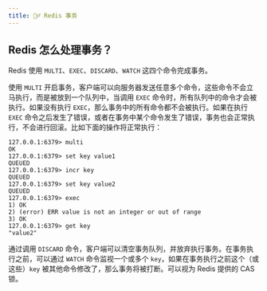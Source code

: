 ```yaml
---
title: 💁‍♂️ Redis 事务
---
```


## Redis 怎么处理事务？

Redis 使用 `MULTI`、`EXEC`、`DISCARD`、`WATCH` 这四个命令完成事务。

使用 `MULTI` 开启事务，客户端可以向服务器发送任意多个命令，这些命令不会立马执行，而是被放到一个队列中，当调用 `EXEC` 命令时，所有队列中的命令才会被执行。如果没有执行 `EXEC`，那么事务中的所有命令都不会被执行。如果在执行 `EXEC` 命令之后发生了错误，或者在事务中某个命令发生了错误，事务也会正常执行，不会进行回滚。比如下面的操作将正常执行：

```text
127.0.0.1:6379> multi 
OK 
127.0.0.1:6379> set key value1 
QUEUED 
127.0.0.1:6379> incr key 
QUEUED 
127.0.0.1:6379> set key value2 
QUEUED 
127.0.0.1:6379> exec 
1) OK 
2) (error) ERR value is not an integer or out of range 
3) OK 
127.0.0.1:6379> get key 
"value2" 
```

通过调用 `DISCARD` 命令，客户端可以清空事务队列，并放弃执行事务。在事务执行之前，可以通过 `WATCH` 命令监视一个或多个 `key`，如果在事务执行之前这个（或这些）`key` 被其他命令修改了，那么事务将被打断。可以视为 Redis 提供的 CAS 锁。
